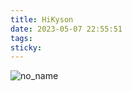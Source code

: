 ```yaml
---
title: HiKyson
date: 2023-05-07 22:55:51
tags:
sticky:
---
```


![no_name](https://cdn.staticaly.com/gh/Kyson/hikyson.cn.pic@master/20230507/WallpaperDog-20590066.6npw6wxeejg0.webp)